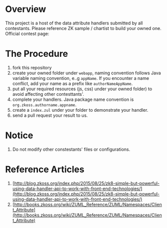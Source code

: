 # Overview

This project is a host of the data attribute handlers submitted by all contestants. Please reference ZK sample / chartist to build your owned one.
Official contest page: 

# The Procedure

1. fork this repository
2. create your owned folder under `webapp`, naming convention follows Java variable naming convention, e..g `appName`.
If you encounter a name conflict, add your name as a prefix like `authorNameAppName`.
3. put all your required resources (js, css) under your owned folder) to avoid affecting other contesttants'.
4. complete your handlers. Java package name convention is `org.zkoss.authorname.appname`.
5. create a `index.zul` under your folder to demonstrate your handler.
6. send a pull request your result to us.

# Notice
1. Do not modify other constestants' files or configurations.

# Reference Articles
1. [http://blog.zkoss.org/index.php/2015/08/25/zk8-simple-but-powerful-using-data-handler-api-to-work-with-front-end-technologies/](http://blog.zkoss.org/index.php/2015/08/25/zk8-simple-but-powerful-using-data-handler-api-to-work-with-front-end-technologies/)
2. [http://books.zkoss.org/wiki/ZUML_Reference/ZUML/Namespaces/Client_Attribute](http://books.zkoss.org/wiki/ZUML_Reference/ZUML/Namespaces/Client_Attribute)